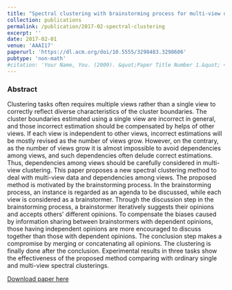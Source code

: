 ```yaml
---
title: "Spectral clustering with brainstorming process for multi-view data"
collection: publications
permalink: /publication/2017-02-spectral-clustering
excerpt: ''
date: 2017-02-01
venue: 'AAAI17'
paperurl: 'https://dl.acm.org/doi/10.5555/3298483.3298606'
pubtype: 'non-math'
#citation: 'Your Name, You. (2009). &quot;Paper Title Number 1.&quot; <i>Journal 1</i>. 1(1).'
---
```


### Abstract

Clustering tasks often requires multiple views rather than a single view to correctly reflect diverse characteristics of the cluster boundaries. The cluster boundaries estimated using a single view are incorrect in general, and those incorrect estimation should be compensated by helps of other views. If each view is independent to other views, incorrect estimations will be mostly revised as the number of views grow. However, on the contrary, as the number of views grow it is almost impossible to avoid dependencies among views, and such dependencies often delude correct estimations. Thus, dependencies among views should be carefully considered in multi-view clustering. This paper proposes a new spectral clustering method to deal with multi-view data and dependencies among views. The proposed method is motivated by the brainstorming process. In the brainstorming process, an instance is regarded as an agenda to be discussed, while each view is considered as a brainstormer. Through the discussion step in the brainstorming process, a brainstormer iteratively suggests their opinions and accepts others' different opinions. To compensate the biases caused by information sharing between brainstormers with dependent opinions, those having independent opinions are more encouraged to discuss together than those with dependent opinions. The conclusion step makes a compromise by merging or concatenating all opinions. The clustering is finally done after the conclusion. Experimental results in three tasks show the effectiveness of the proposed method comparing with ordinary single and multi-view spectral clusterings.

[Download paper here](https://dl.acm.org/doi/10.5555/3298483.3298606)